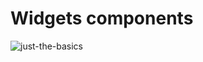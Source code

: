 # Widgets components

![just-the-basics](https://github.com/frankuxui/music-widgets-components/blob/main/src/cover.jpg)
